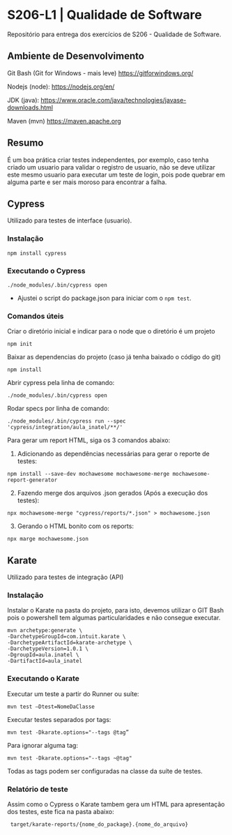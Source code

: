 # S206-L1 | Qualidade de Software
Repositório para entrega dos exercícios de S206 - Qualidade de Software.

## Ambiente de Desenvolvimento
Git Bash (Git for Windows - mais leve) https://gitforwindows.org/

Nodejs (node): https://nodejs.org/en/

JDK (java): https://www.oracle.com/java/technologies/javase-downloads.html

Maven (mvn) https://maven.apache.org
## Resumo
É um boa prática criar testes independentes, por exemplo, caso tenha criado um usuario para validar o registro de usuario, não se deve utilizar este mesmo usuario para executar um teste de login, pois pode quebrar em alguma parte e ser mais moroso para encontrar a falha.
## Cypress
Utilizado para testes de interface (usuario).
### Instalação
~~~
npm install cypress
~~~
### Executando o Cypress
~~~
./node_modules/.bin/cypress open
~~~

- Ajustei o script do package.json para iniciar com o `npm test`.

### Comandos úteis

Criar o diretório inicial e indicar para o node que o diretório é um projeto
~~~
npm init
~~~

Baixar as dependencias do projeto (caso já tenha baixado o código do git)
~~~
npm install
~~~

Abrir cypress pela linha de comando:
~~~
./node_modules/.bin/cypress open
~~~

Rodar specs por linha de comando:
~~~
./node_modules/.bin/cypress run --spec 'cypress/integration/aula_inatel/**/'
~~~
Para gerar um report HTML, siga os 3 comandos abaixo:

1. Adicionando as dependências necessárias para gerar o reporte de testes:
~~~
npm install --save-dev mochawesome mochawesome-merge mochawesome-report-generator 
~~~

2. Fazendo merge dos arquivos .json gerados (Após a execução dos testes):
~~~
npx mochawesome-merge "cypress/reports/*.json" > mochawesome.json 
~~~

3. Gerando o HTML bonito com os reports:
~~~
npx marge mochawesome.json 
~~~
## Karate
Utilizado para testes de integração (API)

### Instalação
Instalar o Karate na pasta do projeto, para isto, devemos utilizar o GIT Bash pois o powershell tem algumas particularidades e não consegue executar.
~~~
mvn archetype:generate \
-DarchetypeGroupId=com.intuit.karate \
-DarchetypeArtifactId=karate-archetype \
-DarchetypeVersion=1.0.1 \
-DgroupId=aula.inatel \
-DartifactId=aula_inatel
~~~
### Executando o Karate

Executar um teste a partir do Runner ou suíte:
~~~
mvn test –Dtest=NomeDaClasse
~~~

Executar testes separados por tags:
~~~
mvn test -Dkarate.options="--tags @tag”
~~~

Para ignorar alguma tag:
~~~
mvn test -Dkarate.options="--tags ~@tag" 
~~~
Todas as tags podem ser configuradas na classe da suíte de testes.

### Relatório de teste
Assim como o Cypress o Karate tambem gera um HTML para apresentação dos testes, este fica na pasta abaixo:

~~~
 target/karate-reports/{nome_do_package}.{nome_do_arquivo}
~~~